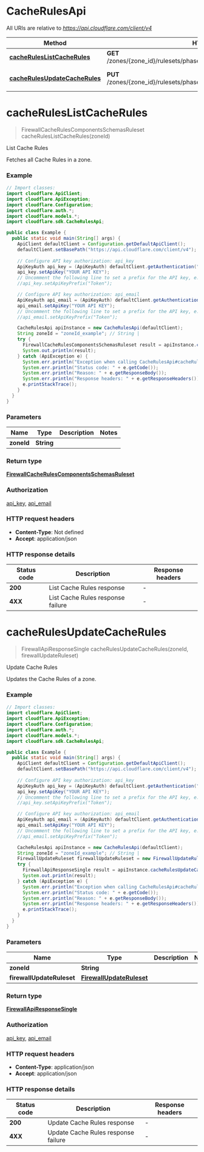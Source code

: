 # CacheRulesApi

All URIs are relative to *https://api.cloudflare.com/client/v4*

| Method | HTTP request | Description |
|------------- | ------------- | -------------|
| [**cacheRulesListCacheRules**](CacheRulesApi.md#cacheRulesListCacheRules) | **GET** /zones/{zone_id}/rulesets/phases/http_request_cache_settings/entrypoint | List Cache Rules |
| [**cacheRulesUpdateCacheRules**](CacheRulesApi.md#cacheRulesUpdateCacheRules) | **PUT** /zones/{zone_id}/rulesets/phases/http_request_cache_settings/entrypoint | Update Cache Rules |


<a id="cacheRulesListCacheRules"></a>
# **cacheRulesListCacheRules**
> FirewallCacheRulesComponentsSchemasRuleset cacheRulesListCacheRules(zoneId)

List Cache Rules

Fetches all Cache Rules in a zone.

### Example
```java
// Import classes:
import cloudflare.ApiClient;
import cloudflare.ApiException;
import cloudflare.Configuration;
import cloudflare.auth.*;
import cloudflare.models.*;
import cloudflare.sdk.CacheRulesApi;

public class Example {
  public static void main(String[] args) {
    ApiClient defaultClient = Configuration.getDefaultApiClient();
    defaultClient.setBasePath("https://api.cloudflare.com/client/v4");
    
    // Configure API key authorization: api_key
    ApiKeyAuth api_key = (ApiKeyAuth) defaultClient.getAuthentication("api_key");
    api_key.setApiKey("YOUR API KEY");
    // Uncomment the following line to set a prefix for the API key, e.g. "Token" (defaults to null)
    //api_key.setApiKeyPrefix("Token");

    // Configure API key authorization: api_email
    ApiKeyAuth api_email = (ApiKeyAuth) defaultClient.getAuthentication("api_email");
    api_email.setApiKey("YOUR API KEY");
    // Uncomment the following line to set a prefix for the API key, e.g. "Token" (defaults to null)
    //api_email.setApiKeyPrefix("Token");

    CacheRulesApi apiInstance = new CacheRulesApi(defaultClient);
    String zoneId = "zoneId_example"; // String | 
    try {
      FirewallCacheRulesComponentsSchemasRuleset result = apiInstance.cacheRulesListCacheRules(zoneId);
      System.out.println(result);
    } catch (ApiException e) {
      System.err.println("Exception when calling CacheRulesApi#cacheRulesListCacheRules");
      System.err.println("Status code: " + e.getCode());
      System.err.println("Reason: " + e.getResponseBody());
      System.err.println("Response headers: " + e.getResponseHeaders());
      e.printStackTrace();
    }
  }
}
```

### Parameters

| Name | Type | Description  | Notes |
|------------- | ------------- | ------------- | -------------|
| **zoneId** | **String**|  | |

### Return type

[**FirewallCacheRulesComponentsSchemasRuleset**](FirewallCacheRulesComponentsSchemasRuleset.md)

### Authorization

[api_key](../README.md#api_key), [api_email](../README.md#api_email)

### HTTP request headers

 - **Content-Type**: Not defined
 - **Accept**: application/json

### HTTP response details
| Status code | Description | Response headers |
|-------------|-------------|------------------|
| **200** | List Cache Rules response |  -  |
| **4XX** | List Cache Rules response failure |  -  |

<a id="cacheRulesUpdateCacheRules"></a>
# **cacheRulesUpdateCacheRules**
> FirewallApiResponseSingle cacheRulesUpdateCacheRules(zoneId, firewallUpdateRuleset)

Update Cache Rules

Updates the Cache Rules of a zone.

### Example
```java
// Import classes:
import cloudflare.ApiClient;
import cloudflare.ApiException;
import cloudflare.Configuration;
import cloudflare.auth.*;
import cloudflare.models.*;
import cloudflare.sdk.CacheRulesApi;

public class Example {
  public static void main(String[] args) {
    ApiClient defaultClient = Configuration.getDefaultApiClient();
    defaultClient.setBasePath("https://api.cloudflare.com/client/v4");
    
    // Configure API key authorization: api_key
    ApiKeyAuth api_key = (ApiKeyAuth) defaultClient.getAuthentication("api_key");
    api_key.setApiKey("YOUR API KEY");
    // Uncomment the following line to set a prefix for the API key, e.g. "Token" (defaults to null)
    //api_key.setApiKeyPrefix("Token");

    // Configure API key authorization: api_email
    ApiKeyAuth api_email = (ApiKeyAuth) defaultClient.getAuthentication("api_email");
    api_email.setApiKey("YOUR API KEY");
    // Uncomment the following line to set a prefix for the API key, e.g. "Token" (defaults to null)
    //api_email.setApiKeyPrefix("Token");

    CacheRulesApi apiInstance = new CacheRulesApi(defaultClient);
    String zoneId = "zoneId_example"; // String | 
    FirewallUpdateRuleset firewallUpdateRuleset = new FirewallUpdateRuleset(); // FirewallUpdateRuleset | 
    try {
      FirewallApiResponseSingle result = apiInstance.cacheRulesUpdateCacheRules(zoneId, firewallUpdateRuleset);
      System.out.println(result);
    } catch (ApiException e) {
      System.err.println("Exception when calling CacheRulesApi#cacheRulesUpdateCacheRules");
      System.err.println("Status code: " + e.getCode());
      System.err.println("Reason: " + e.getResponseBody());
      System.err.println("Response headers: " + e.getResponseHeaders());
      e.printStackTrace();
    }
  }
}
```

### Parameters

| Name | Type | Description  | Notes |
|------------- | ------------- | ------------- | -------------|
| **zoneId** | **String**|  | |
| **firewallUpdateRuleset** | [**FirewallUpdateRuleset**](FirewallUpdateRuleset.md)|  | |

### Return type

[**FirewallApiResponseSingle**](FirewallApiResponseSingle.md)

### Authorization

[api_key](../README.md#api_key), [api_email](../README.md#api_email)

### HTTP request headers

 - **Content-Type**: application/json
 - **Accept**: application/json

### HTTP response details
| Status code | Description | Response headers |
|-------------|-------------|------------------|
| **200** | Update Cache Rules response |  -  |
| **4XX** | Update Cache Rules response failure |  -  |

